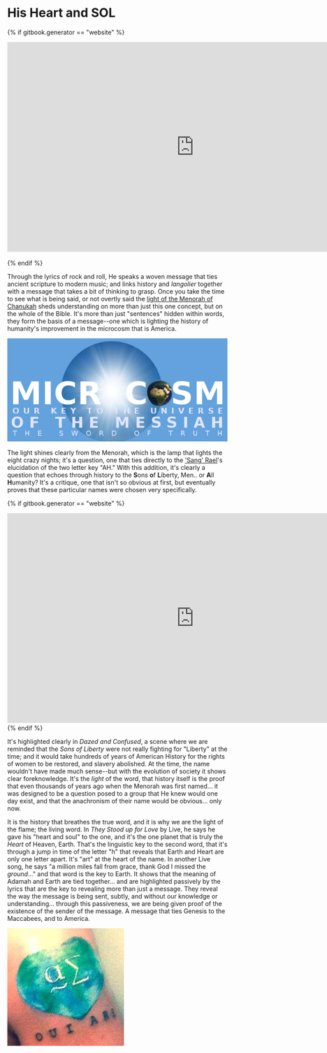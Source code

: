 # His Heart and SOL

{% if gitbook.generator == "website" %}

<iframe width="854" height="480" src="https://www.youtube.com/embed/bK463fcJebI" frameborder="0" allowfullscreen></iframe>

{% endif %}

Through the lyrics of rock and roll, He speaks a woven message that ties ancient scripture to modern music; and links history and *langolier* together with a message that takes a bit of thinking to grasp.  Once you take the time to see what is being said, or not overtly said the [light of the Menorah of Chanukah](hamd.md/he_laughs.html) sheds understanding on more than just this one concept, but on the whole of the Bible.  It's more than just "sentences" hidden within words, they form the basis of a message--one which is lighting the history of humanity's improvement in the microcosm that is America.

![](1613896_734392763238790_1396235445_n.png)


The light shines clearly from the Menorah, which is the lamp that lights the eight crazy nights; it's a question, one that ties directly to the ['Sang' Rael](holy_water,_sang_rael.html)'s elucidation of the two letter key "AH."  With this addition, it's clearly a question that echoes through history to the **S**ons **o**f **L**iberty, Men.. or **A**ll **H**umanity?  It's a critique, one that isn't so obvious at first, but eventually proves that these particular names were chosen very specifically.  

{% if gitbook.generator == "website" %}
<iframe width="854" height="480" src="https://www.youtube.com/embed/8lMOL7GaPWI" frameborder="0" allowfullscreen></iframe>
{% endif %}

It's highlighted clearly in *Dazed and Confused*, a scene where we are reminded that the *Sons of Liberty* were not really fighting for "Liberty" at the time; and it would take hundreds of years of American History for the rights of women to be restored, and slavery abolished.  At the time, the name wouldn't have made much sense--but with the evolution of society it shows clear foreknowledge.  It's the *light* of the word, that history itself is the proof that even thousands of years ago when the Menorah was first named... it was designed to be a question posed to a group that He knew would one day exist, and that the anachronism of their name would be obvious... only now.

It is the history that breathes the true word, and it is why we are the light of the flame; the living word.  In *They Stood up for Love* by Live, he says he gave his "heart and soul" to the one, and it's the one planet that is truly the *Heart* of Heaven, Earth.  That's the linguistic key to the second word, that it's through a jump in time of the letter "h" that reveals that Earth and Heart are only one letter apart.  It's "art" at the heart of the name.  In another Live song, he says "a million miles fall from grace, thank God I missed the *ground*..." and that word is the key to Earth.  It shows that the meaning of Adamah and Earth are tied together... and are highlighted passively by the lyrics that are the key to revealing more than just a message.  They reveal the way the message is being sent, subtly, and without our knowledge or understanding... through this passiveness, we are being given proof of the existence of the sender of the message.  A message that ties Genesis to the Maccabees, and to America.

![](1014066_436918383112075_4178235461669577390_n.jpg)

